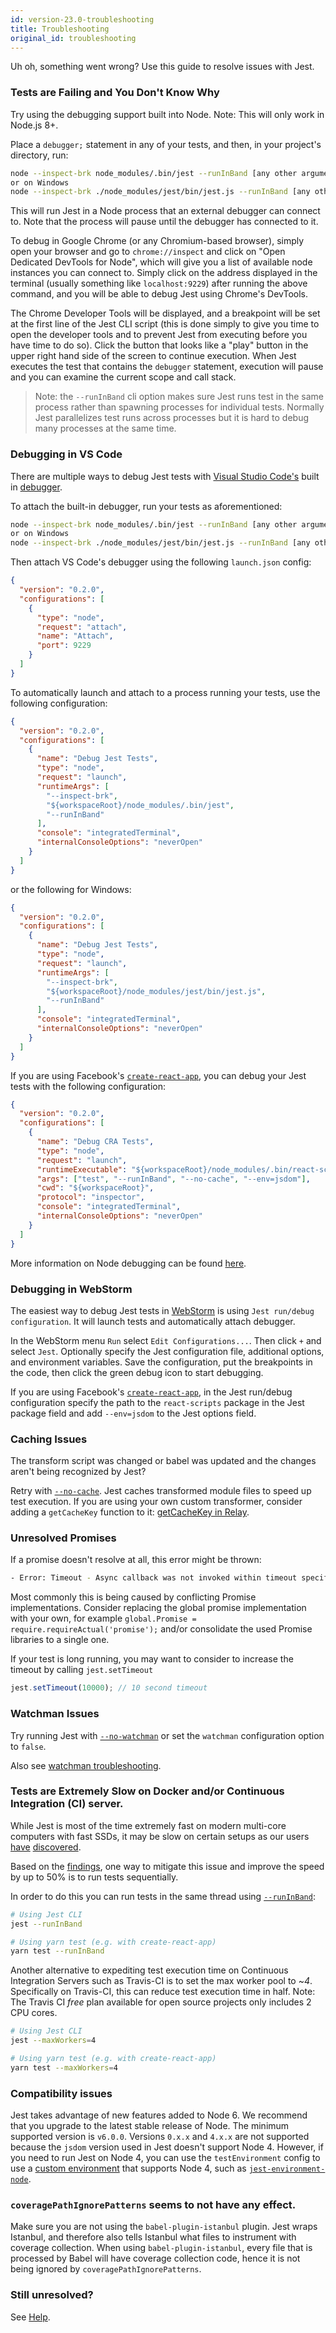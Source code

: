 ```yaml
---
id: version-23.0-troubleshooting
title: Troubleshooting
original_id: troubleshooting
---
```


Uh oh, something went wrong? Use this guide to resolve issues with Jest.

### Tests are Failing and You Don't Know Why

Try using the debugging support built into Node. Note: This will only work in
Node.js 8+.

Place a `debugger;` statement in any of your tests, and then, in your project's
directory, run:

```bash
node --inspect-brk node_modules/.bin/jest --runInBand [any other arguments here]
or on Windows
node --inspect-brk ./node_modules/jest/bin/jest.js --runInBand [any other arguments here]
```

This will run Jest in a Node process that an external debugger can connect to.
Note that the process will pause until the debugger has connected to it.

To debug in Google Chrome (or any Chromium-based browser), simply open your
browser and go to `chrome://inspect` and click on "Open Dedicated DevTools for
Node", which will give you a list of available node instances you can connect
to. Simply click on the address displayed in the terminal (usually something
like `localhost:9229`) after running the above command, and you will be able to
debug Jest using Chrome's DevTools.

The Chrome Developer Tools will be displayed, and a breakpoint will be set at
the first line of the Jest CLI script (this is done simply to give you time to
open the developer tools and to prevent Jest from executing before you have time
to do so). Click the button that looks like a "play" button in the upper right
hand side of the screen to continue execution. When Jest executes the test that
contains the `debugger` statement, execution will pause and you can examine the
current scope and call stack.

> Note: the `--runInBand` cli option makes sure Jest runs test in the same
> process rather than spawning processes for individual tests. Normally Jest
> parallelizes test runs across processes but it is hard to debug many processes
> at the same time.

### Debugging in VS Code

There are multiple ways to debug Jest tests with
[Visual Studio Code's](https://code.visualstudio.com) built in
[debugger](https://code.visualstudio.com/docs/nodejs/nodejs-debugging).

To attach the built-in debugger, run your tests as aforementioned:

```bash
node --inspect-brk node_modules/.bin/jest --runInBand [any other arguments here]
or on Windows
node --inspect-brk ./node_modules/jest/bin/jest.js --runInBand [any other arguments here]
```

Then attach VS Code's debugger using the following `launch.json` config:

```json
{
  "version": "0.2.0",
  "configurations": [
    {
      "type": "node",
      "request": "attach",
      "name": "Attach",
      "port": 9229
    }
  ]
}
```

To automatically launch and attach to a process running your tests, use the
following configuration:

```json
{
  "version": "0.2.0",
  "configurations": [
    {
      "name": "Debug Jest Tests",
      "type": "node",
      "request": "launch",
      "runtimeArgs": [
        "--inspect-brk",
        "${workspaceRoot}/node_modules/.bin/jest",
        "--runInBand"
      ],
      "console": "integratedTerminal",
      "internalConsoleOptions": "neverOpen"
    }
  ]
}
```

or the following for Windows:

```json
{
  "version": "0.2.0",
  "configurations": [
    {
      "name": "Debug Jest Tests",
      "type": "node",
      "request": "launch",
      "runtimeArgs": [
        "--inspect-brk",
        "${workspaceRoot}/node_modules/jest/bin/jest.js",
        "--runInBand"
      ],
      "console": "integratedTerminal",
      "internalConsoleOptions": "neverOpen"
    }
  ]
}
```

If you are using Facebook's
[`create-react-app`](https://github.com/facebookincubator/create-react-app), you
can debug your Jest tests with the following configuration:

```json
{
  "version": "0.2.0",
  "configurations": [
    {
      "name": "Debug CRA Tests",
      "type": "node",
      "request": "launch",
      "runtimeExecutable": "${workspaceRoot}/node_modules/.bin/react-scripts",
      "args": ["test", "--runInBand", "--no-cache", "--env=jsdom"],
      "cwd": "${workspaceRoot}",
      "protocol": "inspector",
      "console": "integratedTerminal",
      "internalConsoleOptions": "neverOpen"
    }
  ]
}
```

More information on Node debugging can be found
[here](https://nodejs.org/api/debugger.html).

### Debugging in WebStorm

The easiest way to debug Jest tests in
[WebStorm](https://www.jetbrains.com/webstorm/) is using
`Jest run/debug configuration`. It will launch tests and automatically attach
debugger.

In the WebStorm menu `Run` select `Edit Configurations...`. Then click `+` and
select `Jest`. Optionally specify the Jest configuration file, additional
options, and environment variables. Save the configuration, put the breakpoints
in the code, then click the green debug icon to start debugging.

If you are using Facebook's
[`create-react-app`](https://github.com/facebookincubator/create-react-app), in
the Jest run/debug configuration specify the path to the `react-scripts` package
in the Jest package field and add `--env=jsdom` to the Jest options field.

### Caching Issues

The transform script was changed or babel was updated and the changes aren't
being recognized by Jest?

Retry with [`--no-cache`](CLI.md#cache). Jest caches transformed module files to
speed up test execution. If you are using your own custom transformer, consider
adding a `getCacheKey` function to it:
[getCacheKey in Relay](https://github.com/facebook/relay/blob/58cf36c73769690f0bbf90562707eadb062b029d/scripts/jest/preprocessor.js#L56-L61).

### Unresolved Promises

If a promise doesn't resolve at all, this error might be thrown:

```bash
- Error: Timeout - Async callback was not invoked within timeout specified by jasmine.DEFAULT_TIMEOUT_INTERVAL.`
```

Most commonly this is being caused by conflicting Promise implementations.
Consider replacing the global promise implementation with your own, for example
`global.Promise = require.requireActual('promise');` and/or consolidate the used
Promise libraries to a single one.

If your test is long running, you may want to consider to increase the timeout
by calling `jest.setTimeout`

```js
jest.setTimeout(10000); // 10 second timeout
```

### Watchman Issues

Try running Jest with [`--no-watchman`](CLI.md#watchman) or set the `watchman`
configuration option to `false`.

Also see
[watchman troubleshooting](https://facebook.github.io/watchman/docs/troubleshooting.html).

### Tests are Extremely Slow on Docker and/or Continuous Integration (CI) server.

While Jest is most of the time extremely fast on modern multi-core computers
with fast SSDs, it may be slow on certain setups as our users
[have](https://github.com/facebook/jest/issues/1395)
[discovered](https://github.com/facebook/jest/issues/1524#issuecomment-260246008).

Based on the
[findings](https://github.com/facebook/jest/issues/1524#issuecomment-262366820),
one way to mitigate this issue and improve the speed by up to 50% is to run
tests sequentially.

In order to do this you can run tests in the same thread using
[`--runInBand`](CLI.md#runinband):

```bash
# Using Jest CLI
jest --runInBand

# Using yarn test (e.g. with create-react-app)
yarn test --runInBand
```

Another alternative to expediting test execution time on Continuous Integration
Servers such as Travis-CI is to set the max worker pool to ~_4_. Specifically on
Travis-CI, this can reduce test execution time in half. Note: The Travis CI
_free_ plan available for open source projects only includes 2 CPU cores.

```bash
# Using Jest CLI
jest --maxWorkers=4

# Using yarn test (e.g. with create-react-app)
yarn test --maxWorkers=4
```

### Compatibility issues

Jest takes advantage of new features added to Node 6. We recommend that you
upgrade to the latest stable release of Node. The minimum supported version is
`v6.0.0`. Versions `0.x.x` and `4.x.x` are not supported because the `jsdom`
version used in Jest doesn't support Node 4. However, if you need to run Jest on
Node 4, you can use the `testEnvironment` config to use a
[custom environment](https://facebook.github.io/jest/docs/en/configuration.html#testenvironment-string)
that supports Node 4, such as
[`jest-environment-node`](https://yarnpkg.com/en/package/jest-environment-node).

### `coveragePathIgnorePatterns` seems to not have any effect.

Make sure you are not using the `babel-plugin-istanbul` plugin. Jest wraps
Istanbul, and therefore also tells Istanbul what files to instrument with
coverage collection. When using `babel-plugin-istanbul`, every file that is
processed by Babel will have coverage collection code, hence it is not being
ignored by `coveragePathIgnorePatterns`.

### Still unresolved?

See [Help](/jest/help.html).
